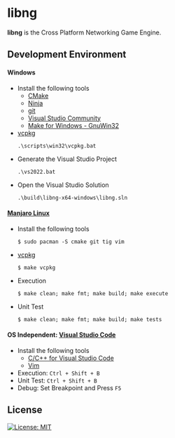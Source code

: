 # libng

**libng** is the Cross Platform Networking Game Engine.

## Development Environment 

#### Windows
- Install the following tools
  - [CMake](https://cmake.org/download/)
  - [Ninja](https://ninja-build.org/)
  - [git](https://git-scm.com/downloads)
  - [Visual Studio Community](https://visualstudio.microsoft.com/)
  - [Make for Windows - GnuWin32](http://gnuwin32.sourceforge.net/packages/make.htm)
- [vcpkg](https://vcpkg.io/en/index.html)
  ```
  .\scripts\win32\vcpkg.bat 
  ```
- Generate the Visual Studio Project
  ```
  .\vs2022.bat
  ```
- Open the Visual Studio Solution
  ```
  .\build\libng-x64-windows\libng.sln 
  ```

#### [Manjaro Linux](https://manjaro.org/)
- Install the following tools
  ```
  $ sudo pacman -S cmake git tig vim
  ```
- [vcpkg](https://vcpkg.io/en/index.html)
  ```
  $ make vcpkg
  ```
- Execution
  ```
  $ make clean; make fmt; make build; make execute
  ```
- Unit Test
  ```
  $ make clean; make fmt; make build; make tests
  ```

#### OS Independent: [Visual Studio Code](https://code.visualstudio.com/)
- Install the following tools
  - [C/C++ for Visual Studio Code](https://marketplace.visualstudio.com/items?itemName=ms-vscode.cpptools)
  - [Vim](https://marketplace.visualstudio.com/items?itemName=vscodevim.vim)
- Execution: `Ctrl + Shift + B`
- Unit Test: `Ctrl + Shift + B`
- Debug: Set Breakpoint and Press `F5`

## License
[![License: MIT](https://img.shields.io/badge/License-MIT-yellow.svg)](https://opensource.org/licenses/MIT)
